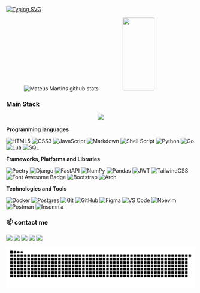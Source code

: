[![Typing SVG](https://readme-typing-svg.herokuapp.com/?color=c9d1d9F&size=35&center=true&vCenter=true&width=1000&lines=HELLO,+MY+NAME+is+Mateus+Sousa+Martins;I'm+Software+Developer;I+like+use+Linux;Be+Welcome!+:%29)](https://git.io/typing-svg)


<div align="center">  
  <img width="49%" height="195px" src="https://github-readme-stats.vercel.app/api?username=mateus-dev-me&show_icons=true&count_private=true&hide_border=true&title_color=00bfbf&icon_color=00bfbf&text_color=c9d1d9&bg_color=0d1117" alt="Mateus Martins github stats" /> 
  <img width="41%" height="195px" src="https://github-readme-stats.vercel.app/api/top-langs/?username=mateus-dev-me&layout=compact&hide_border=true&title_color=00bfbf&text_color=00bfbf&bg_color=0d1117" />
</div>

### Main Stack

<p align="center">
  <a href="https://skillicons.dev">
    <img src="https://skillicons.dev/icons?i=html,css,js,vim,python,go,linux,docker" />
  </a>
</p>


**Programming languages**

![HTML5](https://img.shields.io/badge/html5-%23E34F26.svg?style=flat&logo=html5&logoColor=white)
![CSS3](https://img.shields.io/badge/css3-%231572B6.svg?style=flat&logo=css3&logoColor=white)
![JavaScript](https://img.shields.io/badge/-JavaScript-F7DF1E?style=flat&logo=javascript&logoColor=black)
![Markdown](https://img.shields.io/badge/markdown-%23000000.svg?style=flat&logo=markdown&logoColor=white)
![Shell Script](https://img.shields.io/badge/shell_script-%23121011.svg?style=flat&logo=gnu-bash&logoColor=white)
![Python](https://img.shields.io/badge/python-3670A0?style=flat&logo=python&logoColor=ffdd54)
![Go](https://img.shields.io/badge/-Go-00ADD8?style=flat&logo=go&logoColor=white)
![Lua](https://img.shields.io/badge/-Lua-CC4A28?style=flat&logo=data:image/png;base64,iVBORw0KG)
![SQL](https://img.shields.io/badge/-SQL-4479A1?style=flat)



**Frameworks, Platforms and Libraries**

![Poetry](https://img.shields.io/badge/poetry-%231572B6.svg?style=flat&logo=poetry&logoColor=white)
![Django](https://img.shields.io/badge/django-018E42.svg?style=flat&logo=django&logoColor=white)
![FastAPI](https://img.shields.io/badge/fastapi-3BA99C.svg?style=flat&logo=fastapi&logoColor=white)
![NumPy](https://img.shields.io/badge/numpy-%23013243.svg?style=flat&logo=numpy&logoColor=white)
![Pandas](https://img.shields.io/badge/pandas-%23150458.svg?style=flat&logo=pandas&logoColor=white)
![JWT](https://img.shields.io/badge/JWT-black?style=flat&logo=JSON%20web%20tokens)
![TailwindCSS](https://img.shields.io/badge/tailwindcss-%2338B2AC.svg?style=flat&logo=tailwind-css&logoColor=white)
![Font Awesome Badge](https://img.shields.io/badge/Font%20Awesome-528DD7?logo=fontawesome&logoColor=fff&style=flat)
![Bootstrap](https://img.shields.io/badge/bootstrap-%238511FA.svg?style=flat&logo=bootstrap&logoColor=white)
![Arch](https://img.shields.io/badge/archlinux-0A369D.svg?style=flat&logo=archlinux&logoColor=white)

**Technologies and Tools**

![Docker](https://img.shields.io/badge/docker-%230db7ed.svg?style=flat&logo=docker&logoColor=white)
![Postgres](https://img.shields.io/badge/postgres-%23316192.svg?style=flat&logo=postgresql&logoColor=white)
![Git](https://img.shields.io/badge/git-%23F05033.svg?style=flat&logo=git&logoColor=white)
![GitHub](https://img.shields.io/badge/github-%23121011.svg?style=flat&logo=github&logoColor=white)
![Figma](https://img.shields.io/badge/figma-%23F24E1E.svg?style=flat&logo=figma&logoColor=white)
![VS Code](https://img.shields.io/badge/VS%20Code-0078d7.svg?style=flat&logo=visual-studio-code&logoColor=white)
![Noevim](https://img.shields.io/badge/noevim-018E42?style=flat&logo=neovim&logoColor=white)
![Postman](https://img.shields.io/badge/Postman-FF6C37?style=flat&logo=postman&logoColor=white)
![Insomnia](https://img.shields.io/badge/insomnia-%238511FA?style=flat&logo=insomnia&logoColor=white)

 
 ### 📫  contact me
  
<div> 
  <a href="https://www.instagram.com/invites/contact/?i=17vfjcguph2ov&utm_content=n1508a" target="_blank"><img src="https://img.shields.io/badge/-Instagram-%23E4405F?style=for-the-badge&logo=instagram&logoColor=white" target="_blank"></a>
 <a href="https://api.whatsapp.com/send?phone=558896743711" target="_blank"><img src="https://img.shields.io/badge/-Whatsapp-%64381?style=for-the-badge&logo=whatsapp&logoColor=white" target="_blank"></a> 
 <a href="https://www.linkedin.com/in/mateus-dev-me" target="_blank"><img src="https://img.shields.io/badge/-LinkedIn-%230077B5?style=for-the-badge&logo=linkedin&logoColor=white" target="_blank"></a>
 <a href="https://discord.gg/2TVdwAGk" target="_blank"><img src="https://img.shields.io/badge/Discord-7289DA?style=for-the-badge&logo=discord&logoColor=white" target="_blank"></a> 
  <a href = "mailto:mateusmartinsipu2@gmail.com"><img src="https://img.shields.io/badge/-Gmail-%23333?style=for-the-badge&logo=gmail&logoColor=white" target="_blank"></a> 
 
 
  ![Snake animation](https://github.com/Mateus-Sousa23/Mateus-Sousa23/blob/output/github-contribution-grid-snake.svg)
 
</div>
